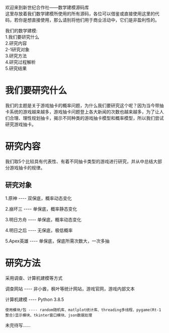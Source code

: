 欢迎来到新世纪合作社——数学建模源码库<br>
这里存放着我们数学建模所使用的所有源码，各位可以借鉴或直接使用这里的代码，若你是想直接使用，那么请别将他们用于商业活动中，它们是非盈利性的。


我们的数学建模:<br>
1.我们要研究什么<br>
2.研究内容<br>
2-1研究对象<br>
3.研究方法<br>
4.研究过程解析<br>
5.研究结果<br>


# 我们要研究什么


我们的主题是关于游戏抽卡的概率问题，为什么我们要研究这个呢？因为当今带抽卡系统的游戏越来越多，游戏抽卡问题登上各大新闻的次数也越来越多，为了让人们合理、理性规划抽卡，揭示不同种类的游戏抽卡模型和概率模型，所以我们尝试研究游戏抽卡。


# 研究内容


我们取5个比较具有代表性、有着不同抽卡类型的游戏进行研究，并从中总结大部分游戏抽卡的规律。


## 研究对象


1.原神 ---- 双保底，概率动态变化


2.崩坏三 ---- 单保底，概率静态变化


3.明日方舟 ---- 单保底，概率动态变化


4.明日之后 ---- 无保底，极低概率


5.Apex英雄 ---- 单保底，保底所需次数大，一次多抽


# 研究方法


采用调查、计算机建模等方式


调查网站 ---- 非小酋，枫叶等统计网站，游戏官网，游戏内部文本


计算机建模 ---- Python 3.8.5 


    使用模块/包 ---- random随机库、matlplot统计库、threading多线程、pygame(Rt-1整合)显示模块、tkinter窗口模块、json数据处理
    
    
未完待写......
